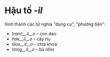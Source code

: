# Hậu tố *-il*

hình thành các từ nghĩa "dụng cụ", "phương tiện":

- *tranĉ__il__o*    – con dao
- *hak__il__o*      – cây rìu
- *ŝlos__il__o*     – chìa khoá
- *timig__il__o*    – bù nhìn
